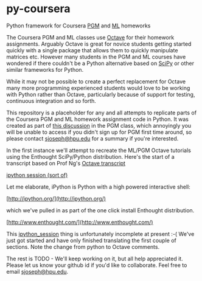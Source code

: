 py-coursera
===========

Python framework for Coursera [PGM](https://www.coursera.org/course/pgm) and [ML](https://www.coursera.org/course/ml) homeworks

The Coursera PGM and ML classes use [Octave](http://www.gnu.org/software/octave/) for their homework assignments.  Arguably Octave is great for novice students getting started quickly with a single package that allows them to quickly manipulate matrices etc.  However many students in the PGM and ML courses have wondered if there couldn't be a Python alternative based on [SciPy](http://www.scipy.org/) or other similar frameworks for Python.

While it may not be possible to create a perfect replacement for Octave many more programming experienced students would love to be working with Python rather than Octave, particularly because of support for testing, continuous integration and so forth.

This repository is a placeholder for any and all attempts to replicate parts of the Coursera PGM and ML homework assignment code in Python.  It was created as part of [this discussion](https://class.coursera.org/pgm/forum/thread?thread_id=2382) in the PGM class, which annoyingly you will be unable to access if you didn't sign up for PGM first time around, so please contact [sjoseph@hpu.edu](mailto:sjoseph@hpu.edu) for a summary if you're interested.

In the first instance we'll attempt to recreate the ML/PGM Octave tutorials using the Enthought SciPy/Python distribution.  Here's the start of a transcript based on Prof Ng's [Octave transcript](http://spark-university.s3.amazonaws.com/stanford-pgm/slides/octave_session.m)

[ipython session (sort of)](https://github.com/tansaku/py-coursera/blob/master/ipython_session.py)

Let me elaborate, iPython is Python with a high powered interactive shell:

[http://ipython.org/](http://ipython.org/)

which we've pulled in as part of the one click install Enthought distribution.

[http://www.enthought.com/](http://www.enthought.com/)

This [ipython_session](https://github.com/tansaku/py-coursera/blob/master/ipython_session.py) thing is unfortunately incomplete at present :-(  We've just got started and have only finished translating the first couple of sections.  Note the change from python to Octave comments.

The rest is TODO - We'll keep working on it, but all help appreciated it.  Please let us know your github id if you'd like to collaborate. Feel free to email [sjoseph@hpu.edu](mailto:sjoseph@hpu.edu).

